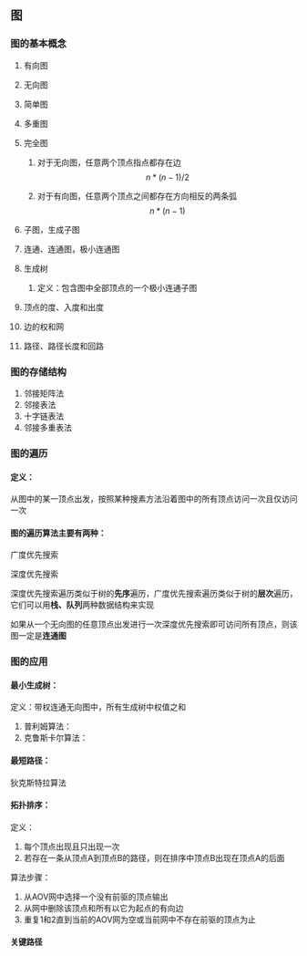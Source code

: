 ## 图

### 图的基本概念

1. 有向图

2. 无向图

3. 简单图

4. 多重图

5. 完全图

   1. 对于无向图，任意两个顶点指点都存在边
      $$
      n*(n-1)/2
      $$

   2. 对于有向图，任意两个顶点之间都存在方向相反的两条弧
      $$
      n*(n-1)
      $$
      

6. 子图，生成子图

7. 连通、连通图，极小连通图

8. 生成树

   1. 定义：包含图中全部顶点的一个极小连通子图

9. 顶点的度、入度和出度

10. 边的权和网

11. 路径、路径长度和回路

### 图的存储结构

1. 邻接矩阵法
2. 邻接表法
3. 十字链表法
4. 邻接多重表法

### 图的遍历

#### 定义：

从图中的某一顶点出发，按照某种搜素方法沿着图中的所有顶点访问一次且仅访问一次

#### 图的遍历算法主要有两种：

广度优先搜索

深度优先搜索

深度优先搜索遍历类似于树的**先序**遍历，广度优先搜索遍历类似于树的**层次**遍历，它们可以用**栈、队列**两种数据结构来实现

如果从一个无向图的任意顶点出发进行一次深度优先搜索即可访问所有顶点，则该图一定是**连通图**

### 图的应用

#### 最小生成树：

定义：带权连通无向图中，所有生成树中权值之和

1. 普利姆算法：
2. 克鲁斯卡尔算法：

#### 最短路径：

狄克斯特拉算法	

#### 拓扑排序：

定义：

1. 每个顶点出现且只出现一次
2. 若存在一条从顶点A到顶点B的路径，则在排序中顶点B出现在顶点A的后面

算法步骤：

1. 从AOV网中选择一个没有前驱的顶点输出
2. 从网中删除该顶点和所有以它为起点的有向边
3. 重复1和2直到当前的AOV网为空或当前网中不存在前驱的顶点为止

#### 关键路径

